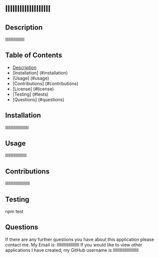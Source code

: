 # lllllllllllllllllll


  ## Description
  llllllllllllllllll

  ## Table of Contents
  + [Description](#description)
  + [Installation] (#installation)
  + [Usage] (#usage)
  + [Contributions] (#contributions)
  + [License] (#license)
  + [Testing] (#tests)
  + [Questions] (#questions)


  ## Installation
  llllllllllllllllllllll


  ## Usage
  llllllllllllllllllll


  ## Contributions
  lllllllllllllllllllllll


  ## Testing
  npm test


  ## Questions
  If there are any further questions you have about this application please contact me. 
  My Email is: lllllllllllllllllllll
  If you would like to view other applications I have created; my GitHub username is llllllllllllllllllllllll
